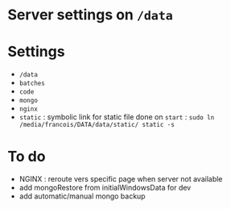 # Server settings on `/data`

# Settings
- `/data`
-	`batches`
-	`code`
-	`mongo`
-	`nginx`
-	`static` : symbolic link for static file done on `start` : `sudo ln /media/francois/DATA/data/static/ static -s`

# To do

- NGINX : reroute vers specific page when server not available
- add mongoRestore from initialWindowsData for dev
- add automatic/manual mongo backup

